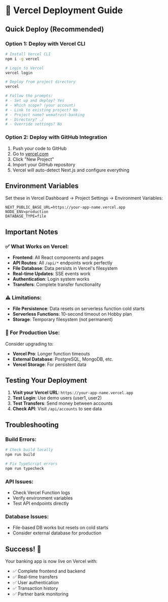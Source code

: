# 🚀 Vercel Deployment Guide

## Quick Deploy (Recommended)

### Option 1: Deploy with Vercel CLI
```bash
# Install Vercel CLI
npm i -g vercel

# Login to Vercel
vercel login

# Deploy from project directory
vercel

# Follow the prompts:
# - Set up and deploy? Yes
# - Which scope? (your account)
# - Link to existing project? No
# - Project name? wematrust-banking
# - Directory? ./
# - Override settings? No
```

### Option 2: Deploy with GitHub Integration
1. Push your code to GitHub
2. Go to [vercel.com](https://vercel.com)
3. Click "New Project"
4. Import your GitHub repository
5. Vercel will auto-detect Next.js and configure everything

## Environment Variables

Set these in Vercel Dashboard → Project Settings → Environment Variables:

```
NEXT_PUBLIC_BASE_URL=https://your-app-name.vercel.app
NODE_ENV=production
DATABASE_TYPE=file
```

## Important Notes

### ✅ What Works on Vercel:
- **Frontend**: All React components and pages
- **API Routes**: All `/api/*` endpoints work perfectly
- **File Database**: Data persists in Vercel's filesystem
- **Real-time Updates**: SSE events work
- **Authentication**: Login system works
- **Transfers**: Complete transfer functionality

### ⚠️ Limitations:
- **File Persistence**: Data resets on serverless function cold starts
- **Serverless Functions**: 10-second timeout on Hobby plan
- **Storage**: Temporary filesystem (not permanent)

### 🔧 For Production Use:
Consider upgrading to:
- **Vercel Pro**: Longer function timeouts
- **External Database**: PostgreSQL, MongoDB, etc.
- **Vercel Storage**: For persistent data

## Testing Your Deployment

1. **Visit your Vercel URL**: `https://your-app-name.vercel.app`
2. **Test Login**: Use demo users (user1, user2)
3. **Test Transfers**: Send money between accounts
4. **Check API**: Visit `/api/accounts` to see data

## Troubleshooting

### Build Errors:
```bash
# Check build locally
npm run build

# Fix TypeScript errors
npm run typecheck
```

### API Issues:
- Check Vercel Function logs
- Verify environment variables
- Test API endpoints directly

### Database Issues:
- File-based DB works but resets on cold starts
- Consider external database for production

## Success! 🎉

Your banking app is now live on Vercel with:
- ✅ Complete frontend and backend
- ✅ Real-time transfers
- ✅ User authentication
- ✅ Transaction history
- ✅ Partner bank monitoring
